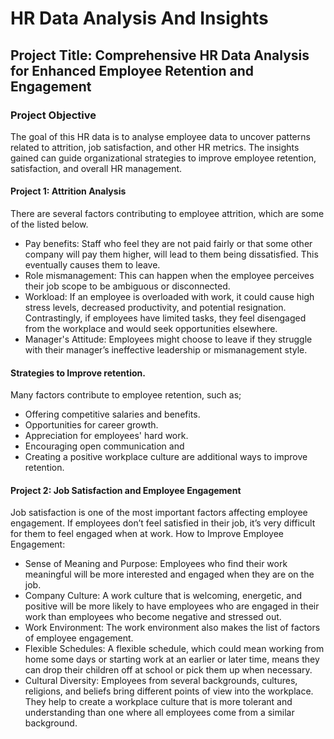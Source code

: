 # HR Data Analysis And Insights

## Project Title: Comprehensive HR Data Analysis for Enhanced Employee Retention and Engagement

### Project Objective
The goal of this HR data is to analyse employee data to uncover patterns related to attrition, job satisfaction, and other HR metrics. The insights gained can guide organizational strategies to improve employee retention, satisfaction, and overall HR management.

#### Project 1: Attrition Analysis
There are several factors contributing to employee attrition, which are some of the listed below.
- Pay benefits: Staff who feel they are not paid fairly or that some other company will pay them higher, will lead to them being dissatisfied. This eventually causes them to leave.
- Role mismanagement: This can happen when the employee perceives their job scope to be ambiguous or disconnected.
- Workload: If an employee is overloaded with work, it could cause high stress levels, decreased productivity, and potential resignation. Contrastingly, if employees have limited tasks, they feel disengaged from the workplace and would seek opportunities elsewhere.
-  Manager's Attitude: Employees might choose to leave if they struggle with their manager’s ineffective leadership or mismanagement style.

#### Strategies to Improve retention.
Many factors contribute to employee retention, such as;
- Offering competitive salaries and benefits.
-  Opportunities for career growth.
- Appreciation for employees' hard work.
- Encouraging open communication and
- Creating a positive workplace culture are additional ways to improve retention.

#### Project 2: Job Satisfaction and Employee Engagement
Job satisfaction is one of the most important factors affecting employee engagement. If employees don’t feel satisfied in their job, it’s very difficult for them to feel engaged when at work.
How to Improve Employee Engagement:
- Sense of Meaning and Purpose: Employees who find their work meaningful will be more interested and engaged when they are on the job.
- Company Culture: A work culture that is welcoming, energetic, and positive will be more likely to have employees who are engaged in their work than employees who become negative and stressed out.
- Work Environment: The work environment also makes the list of factors of employee engagement.
- Flexible Schedules: A flexible schedule, which could mean working from home some days or starting work at an earlier or later time, means they can drop their children off at school or pick them up when necessary.
- Cultural Diversity: Employees from several backgrounds, cultures, religions, and beliefs bring different points of view into the workplace. They help to create a workplace culture that is more tolerant and understanding than one where all employees come from a similar background.


